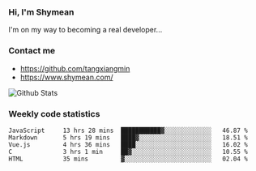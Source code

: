 ### Hi, I'm Shymean

I'm on my way to becoming a real developer...

### Contact me

- <https://github.com/tangxiangmin>
- <https://www.shymean.com/>

![Github Stats](https://github-readme-stats.vercel.app/api?username=tangxiangmin&show_icons=true&theme=dark)


###  Weekly code statistics

<!--START_SECTION:waka-->

```text
JavaScript     13 hrs 28 mins  ███████████▓░░░░░░░░░░░░░   46.87 %
Markdown       5 hrs 19 mins   ████▓░░░░░░░░░░░░░░░░░░░░   18.51 %
Vue.js         4 hrs 36 mins   ████░░░░░░░░░░░░░░░░░░░░░   16.02 %
C              3 hrs 1 min     ██▓░░░░░░░░░░░░░░░░░░░░░░   10.55 %
HTML           35 mins         ▓░░░░░░░░░░░░░░░░░░░░░░░░   02.04 %
```

<!--END_SECTION:waka-->